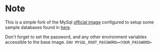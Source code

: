 # Note
This is a simple fork of the MySql [official image](https://github.com/docker-library/mysql) configured to setup some sample databases found in [here](https://dev.mysql.com/doc/index-other.html).

Don't forget to set the password, and any other environment variables accessible to the base image.
`ENV MYSQL_ROOT_PASSWORD=<YOUR_PASSWORD>`